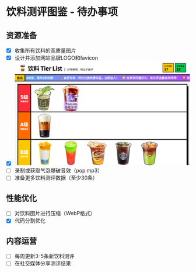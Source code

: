 # 饮料测评图鉴 - 待办事项

## 资源准备
- [x] 收集所有饮料的高质量图片
- [x] 设计并添加网站品牌LOGO和favicon
- [x] ![网站截图](screenshot.png)
- [ ] 录制或获取气泡爆破音效（pop.mp3）
- [ ] 准备更多饮料测评数据（至少30条）

## 性能优化
- [ ] 对饮料图片进行压缩（WebP格式）
- [x] 代码分割优化

## 内容运营
- [ ] 每周更新3-5条新饮料测评
- [ ] 在社交媒体分享测评结果
